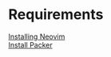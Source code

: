 # Requirements
[Installing Neovim](https://github.com/neovim/neovim/wiki/Installing-Neovim) \
[Install Packer](wbthomason/packer.nvim)
